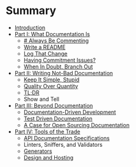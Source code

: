 # Summary

* [Introduction](README.md)
* [Part I: What Documentation Is](01-what-documentation-is.md)
  * [\# Always Be Commenting](02-always-be-commenting.md)
  * [Write a README](03-write-a-readme.md)
  * [Log That Change](log-that-change.md)
  * [Having Commitment Issues?](avoiding-commitment-issues.md)
  * [When In Doubt, Branch Out](04-when-in-doubt-branch-out.md)
* [Part II: Writing Not-Bad Documentation](05-writing-not-bad-documentation.md)
  * [Keep It Simple, Stupid](06-keep-it-simple-stupid.md)
  * [Quality Over Quantity](/07-quality-over-quantity.md)
  * [TL;DR](/08-tldr.md)
  * Show and Tell
* [Part III: Beyond Documentation](/09-make-documentation-great-again.md)
  * [Documentation-Driven Development](documentation-driven-development.md)
  * [Test Driven Documentation](/11-test-driven-documentation.md)
  * [A Case for Open Sourcing Documentation](/12-open-source-documentation.md)
* [Part IV: Tools of the Trade](/13-tools-of-the-trade.md)
  * [API Documentation Specifications](/14-api-documentation-specifications.md)
  * Linters, Sniffers, and Validators
  * [Generators](/15-generators.md)
  * [Design and Hosting](/16-design-and-hosting.md)

